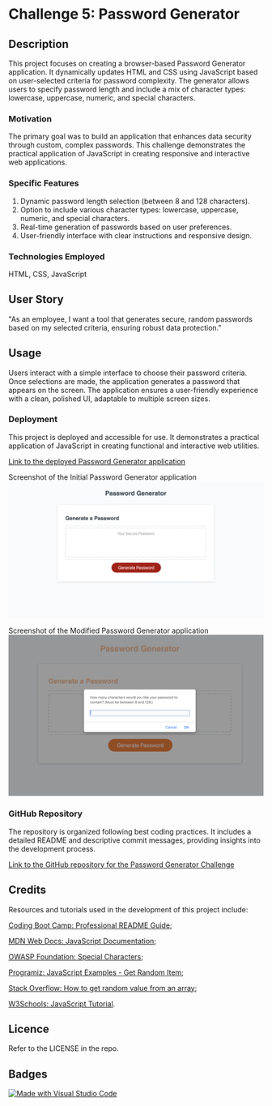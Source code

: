 # Challenge 5: Password Generator

## Description

This project focuses on creating a browser-based Password Generator application. It dynamically updates HTML and CSS using JavaScript based on user-selected criteria for password complexity. The generator allows users to specify password length and include a mix of character types: lowercase, uppercase, numeric, and special characters.

### Motivation

The primary goal was to build an application that enhances data security through custom, complex passwords. This challenge demonstrates the practical application of JavaScript in creating responsive and interactive web applications.

### Specific Features

1. Dynamic password length selection (between 8 and 128 characters).
2. Option to include various character types: lowercase, uppercase, numeric, and special characters.
3. Real-time generation of passwords based on user preferences.
4. User-friendly interface with clear instructions and responsive design.

### Technologies Employed

HTML, CSS, JavaScript

## User Story

"As an employee, I want a tool that generates secure, random passwords based on my selected criteria, ensuring robust data protection."

## Usage

Users interact with a simple interface to choose their password criteria. Once selections are made, the application generates a password that appears on the screen. The application ensures a user-friendly experience with a clean, polished UI, adaptable to multiple screen sizes.

### Deployment

This project is deployed and accessible for use. It demonstrates a practical application of JavaScript in creating functional and interactive web utilities.

[Link to the deployed Password Generator application](https://natt5.github.io/challenge5-password-generator-js/)

Screenshot of the Initial Password Generator application ![Screenshot of the Initial Password Generator application](./starter-password-generator-screenshot-safari.png)

Screenshot of the Modified Password Generator application ![Screenshot of the Modified Password Generator application](./modified-password-generator-screenshot-safari.png)

### GitHub Repository

The repository is organized following best coding practices. It includes a detailed README and descriptive commit messages, providing insights into the development process.

[Link to the GitHub repository for the Password Generator Challenge](https://github.com/Natt5/challenge5-password-generator-js)

## Credits

Resources and tutorials used in the development of this project include:

[Coding Boot Camp: Professional README Guide](https://coding-boot-camp.github.io/full-stack/github/professional-readme-guide);

[MDN Web Docs: JavaScript Documentation](https://developer.mozilla.org/en-US/docs/Web/JavaScript);

[OWASP Foundation: Special Characters](https://www.owasp.org/index.php/Password_special_characters);

[Programiz: JavaScript Examples - Get Random Item](https://www.programiz.com/javascript/examples/get-random-item);

[Stack Overflow: How to get random value from an array](https://stackoverflow.com/questions/26165455/how-to-get-random-value-from-an-array);

[W3Schools: JavaScript Tutorial](https://www.w3schools.com/js/).

## Licence

Refer to the LICENSE in the repo.

## Badges

[![Made with Visual Studio Code](https://img.shields.io/badge/Made%20with-Visual%20Studio%20Code-1f425f.svg)](https://code.visualstudio.com/)